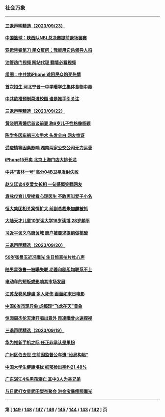 ### 社会万象
---
#### [三退声明精选（2023/09/23）](../../pages/ncid282/n14080011.md?09241245) 
#### [中国篮球：陕西队NBL总决赛提前退场罢赛](../../pages/ncid282/n14079972.md?09241245) 
#### [亚运禁铅笔刀 民众反问：我能用它杀领导人吗](../../pages/ncid282/n14079959.md?09241245) 
#### [油管热门视频 网站代理 翻墙必看视频](http://138.2.39.72:81/youtube.html?epic-marker?09241245)
#### [组图：中共禁iPhone 难阻民众购买热情](../../pages/ncid282/n14079702.md?09241245) 
#### [首次招生 河北宁晋一中学曝学生集体食物中毒](../../pages/ncid282/n14079763.md?09241245) 
#### [中共欲推预制菜进校园 谁是推手引关注](../../pages/ncid282/n14079696.md?09241245) 
#### [三退声明精选（2023/09/22）](../../pages/ncid282/n14079575.md?09241245) 
#### [黄晓明离婚后首谈前妻 称6岁儿子性格像杨颖](../../pages/ncid282/n14079423.md?09241245) 
#### [陈学冬因车祸三次手术 头发全白 网友惊讶](../../pages/ncid282/n14079469.md?09241245) 
#### [受疫情等因素影响 湖南两家公交公司无力运营](../../pages/ncid282/n14079172.md?09241245) 
#### [iPhone15开卖 北京上海门店大排长龙](../../pages/ncid282/n14079130.md?09241245) 
#### [中共“吉林一号”高分04B卫星发射失败](../../pages/ncid282/n14078967.md?09241245) 
#### [赵又廷谈4岁爱女长相 一句感慨笑翻网友](../../pages/ncid282/n14078736.md?09241245) 
#### [袁咏仪育儿受挫看心理医生 不敢再叫爱子小名](../../pages/ncid282/n14078773.md?09241245) 
#### [恒大集团相关案情扩大 前副总裁朱加麟被抓](../../pages/ncid282/n14078503.md?09241245) 
#### [大陆天才儿童10岁读大学16岁读博 28岁躺平](../../pages/ncid282/n14078482.md?09241245) 
#### [习近平访义乌商贸城 商户被要求提前做核酸](../../pages/ncid282/n14078370.md?09241245) 
#### [三退声明精选（2023/09/20）](../../pages/ncid282/n14078214.md?09241245) 
#### [59岁张曼玉近况曝光 生日惊喜拍片吐心声](../../pages/ncid282/n14078045.md?09241245) 
#### [陆男星张鲁一被曝失联 老婆和剧组均联系不上](../../pages/ncid282/n14077984.md?09241245) 
#### [电动车的短板或影响其市场发展](../../pages/ncid282/n14077951.md?09241245) 
#### [江苏龙卷风肆虐 多人死伤 画面如末日电影](../../pages/ncid282/n14077691.md?09241245) 
#### [中国6省市现异象 成都现“飞龙在天”景象](../../pages/ncid282/n14077505.md?09241245) 
#### [惊闻周杰伦天津开唱出意外 昆凌曝曾火速探视](../../pages/ncid282/n14077157.md?09241245) 
#### [三退声明精选（2023/09/19）](../../pages/ncid282/n14077369.md?09241245) 
#### [华为推新手机之际 任正非承认是果粉](../../pages/ncid282/n14077189.md?09241245) 
#### [广州区伯去世 生前因监督公车遭“设局构陷”](../../pages/ncid282/n14077117.md?09241245) 
#### [中国大学生健康堪忧 抑郁检出率约21.48%](../../pages/ncid282/n14076924.md?09241245) 
#### [广东湛江4名男孩溺亡 其中3人为亲兄弟](../../pages/ncid282/n14076824.md?09241245) 
#### [与日武打女星武田梨奈聚会 洪金宝暴瘦照曝光](../../pages/ncid282/n14076481.md?09241245) 

---
#### 第 [ [149](./149.md?09241245) / [148](./148.md?09241245) / [147](./147.md?09241245) / [146](./146.md?09241245) / [145](./145.md?09241245) / [144](./144.md?09241245) / [143](./143.md?09241245) / [142](./142.md?09241245) ] 页
